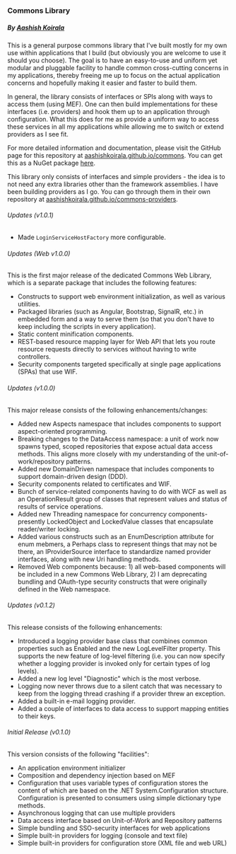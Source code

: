 ### Commons Library
##### By [Aashish Koirala](http://aashishkoirala.github.io)

This is a general purpose commons library that I've built mostly for my own use within applications that I build (but obviously you are welcome to use it should you choose). The goal is to have an easy-to-use and uniform yet modular and pluggable facility to handle common cross-cutting concerns in my applications, thereby freeing me up to focus on the actual application concerns and hopefully making it easier and faster to build them.

In general, the library consists of interfaces or SPIs along with ways to access them (using MEF). One can then build implementations for these interfaces (i.e. providers) and hook them up to an application through configuration. What this does for me as provide a uniform way to access these services in all my applications while allowing me to switch or extend providers as I see fit.

For more detailed information and documentation, please visit the GitHub page for this repository at [aashishkoirala.github.io/commons](http://aashishkoirala.github.io/commons). You can get this as a NuGet package [here](https://www.nuget.org/packages/AK.Commons/).

This library only consists of interfaces and simple providers - the idea is to not need any extra libraries other than the framework assemblies. I have been building providers as I go. You can go through them in their own repository at [aashishkoirala.github.io/commons-providers](http://aashishkoirala.github.io/commons-providers).

###### Updates (v1.0.1)

+ Made `LoginServiceHostFactory` more configurable.

###### Updates (Web v1.0.0)
This is the first major release of the dedicated Commons Web Library, which is a separate package that includes the following features:

+ Constructs to support web environment initialization, as well as various utilities.
+ Packaged libraries (such as Angular, Bootstrap, SignalR, etc.) in embedded form and a way to serve them (so that you don't have to keep including the scripts in every application).
+ Static content minification components.
+ REST-based resource mapping layer for Web API that lets you route resource requests directly to services without having to write controllers.
+ Security components targeted specifically at single page applications (SPAs) that use WIF.

###### Updates (v1.0.0)
This major release consists of the following enhancements/changes:

+ Added new Aspects namespace that includes components to support aspect-oriented programming.
+ Breaking changes to the DataAccess namespace: a unit of work now spawns typed, scoped repositories that expose actual data access methods. This aligns more closely with my understanding of the unit-of-work/repository patterns.
+ Added new DomainDriven namespace that includes components to support domain-driven design (DDD).
+ Security components related to certificates and WIF.
+ Bunch of service-related components having to do with WCF as well as an OperationResult group of classes that represent values and status of results of service operations.
+ Added new Threading namespace for concurrency components- presently LockedObject and LockedValue classes that encapsulate reader/writer locking.
+ Added various constructs such as an EnumDescription attribute for enum mebmers, a Perhaps class to represent things that may not be there, an IProviderSource interface to standardize named provider interfaces, along with new Uri handling methods.
+ Removed Web components because: 1) all web-based components will be included in a new Commons Web Library, 2) I am deprecating bundling and OAuth-type security constructs that were originally defined in the Web namespace.

###### Updates (v0.1.2)
This release consists of the following enhancements:

+ Introduced a logging provider base class that combines common properties such as Enabled and the new LogLevelFilter property. This supports the new feature of log-level filtering (i.e. you can now specify whether a logging provider is invoked only for certain types of log levels).
+ Added a new log level "Diagnostic" which is the most verbose. 
+ Logging now never throws due to a silent catch that was necessary to keep from the logging thread crashing if a provider threw an exception.
+ Added a built-in e-mail logging provider. 
+ Added a couple of interfaces to data access to support mapping entities to their keys.

###### Initial Release (v0.1.0)
This version consists of the following "facilities":

+ An application environment initializer
+ Composition and dependency injection based on MEF
+ Configuration that uses variable types of configuration stores the content of which are based on the .NET System.Configuration structure. Configuration is presented to consumers using simple dictionary type methods.
+ Asynchronous logging that can use multiple providers
+ Data access interface based on Unit-of-Work and Repository patterns
+ Simple bundling and SSO-security interfaces for web applications
+ Simple built-in providers for logging (console and text file)
+ Simple built-in providers for configuration store (XML file and web URL)
